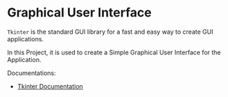 # Graphical User Interface

`Tkinter` is the standard GUI library for a fast and easy way to create GUI applications.

In this Project, it is used to create a Simple Graphical User Interface for the Application.

Documentations:

- [Tkinter Documentation](https://docs.python.org/3/library/tkinter.html)